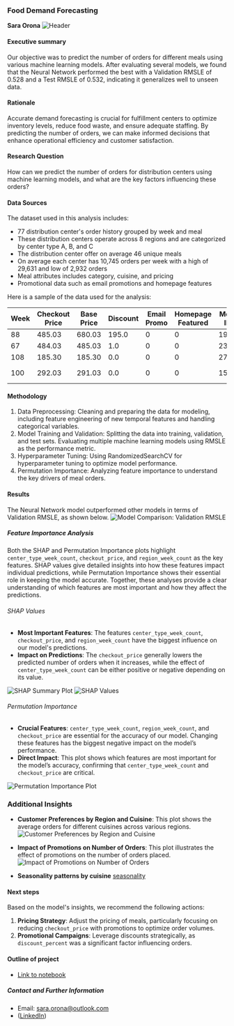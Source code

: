 ### Food Demand Forecasting

**Sara Orona**
![Header](https://github.com/tildahh/food-demand-forecasting/blob/main/images/food-demand-header2.png)
#### Executive summary
Our objective was to predict the number of orders for different meals using various machine learning models. After evaluating several models, we found that the Neural Network performed the best with a Validation RMSLE of 0.528 and a Test RMSLE of 0.532, indicating it generalizes well to unseen data.


#### Rationale
Accurate demand forecasting is crucial for fulfillment centers to optimize inventory levels, reduce food waste, and ensure adequate staffing. By predicting the number of orders, we can make informed decisions that enhance operational efficiency and customer satisfaction.


#### Research Question
How can we predict the number of orders for distribution centers using machine learning models, and what are the key factors influencing these orders?

#### Data Sources
The dataset used in this analysis includes:

* 77 distribution center's order history grouped by week and meal 
* These distribution centers operate across 8 regions and are categorized by center type A, B, and C
* The distribution center offer on average 46 unique meals 
* On average each center has 10,745 orders per week with a high of 29,631 and low of 2,932 orders
* Meal attributes includes category, cuisine, and pricing
* Promotional data such as email promotions and homepage features

Here is a sample of the data used for the analysis:

| Week   | Checkout Price | Base Price | Discount | Email Promo | Homepage Featured | Meal ID | Meal Category | Cuisine    | City | Region | Center | Center Type | Op Area | Num Orders |
|--------|----------------|------------|----------|-------------|-------------------|---------|---------------|------------|------|--------|--------|-------------|---------|------------|
| 88     | 485.03         | 680.03     | 195.0    | 0           | 0                 | 1962    | Pizza         | Continental| 596  | 71     | 99     | TYPE_A      | 4.5     | 270        |
| 67     | 484.03         | 485.03     | 1.0      | 0           | 0                 | 2304    | Desert        | Indian     | 590  | 56     | 153    | TYPE_A      | 3.9     | 53         |
| 108    | 185.30         | 185.30     | 0.0      | 0           | 0                 | 2707    | Beverages     | Italian    | 675  | 34     | 106    | TYPE_A      | 4.0     | 445        |
| 100    | 292.03         | 291.03     | 0.0      | 0           | 0                 | 1525    | Other Snacks  | Thai       | 556  | 77     | 50     | TYPE_A      | 4.8     | 256        |

#### Methodology
1. Data Preprocessing: Cleaning and preparing the data for modeling, including feature engineering of new temporal features and handling categorical variables.
2. Model Training and Validation: Splitting the data into training, validation, and test sets. Evaluating multiple machine learning models using RMSLE as the performance metric.
3. Hyperparameter Tuning: Using RandomizedSearchCV for hyperparameter tuning to optimize model performance.
4. Permutation Importance: Analyzing feature importance to understand the key drivers of meal orders.

#### Results
The Neural Network model outperformed other models in terms of Validation RMSLE, as shown below.
![Model Comparison: Validation RMSLE](https://github.com/tildahh/food-demand-forecasting/blob/main/images/validation_rmsle.png)

##### Feature Importance Analysis
Both the SHAP and Permutation Importance plots highlight `center_type_week_count`, `checkout_price`, and `region_week_count` as the key features. SHAP values give detailed insights into how these features impact individual predictions, while Permutation Importance shows their essential role in keeping the model accurate. Together, these analyses provide a clear understanding of which features are most important and how they affect the predictions.

###### SHAP Values
- **Most Important Features**: The features `center_type_week_count`, `checkout_price`, and `region_week_count` have the biggest influence on our model's predictions.
- **Impact on Predictions**: The `checkout_price` generally lowers the predicted number of orders when it increases, while the effect of `center_type_week_count` can be either positive or negative depending on its value.

![SHAP Summary Plot](https://github.com/tildahh/food-demand-forecasting/blob/main/images/shap-summary-plot.png)
![SHAP Values](https://github.com/tildahh/food-demand-forecasting/blob/main/images/shap-values.png)

###### Permutation Importance
- **Crucial Features**: `center_type_week_count`, `region_week_count`, and `checkout_price` are essential for the accuracy of our model. Changing these features has the biggest negative impact on the model’s performance.
- **Direct Impact**: This plot shows which features are most important for the model’s accuracy, confirming that `center_type_week_count` and `checkout_price` are critical.

![Permutation Importance Plot](https://github.com/tildahh/food-demand-forecasting/blob/main/images/perm-importance-nn.png)

### Additional Insights
- **Customer Preferences by Region and Cuisine**: This plot shows the average orders for different cuisines across various regions.
![Customer Preferences by Region and Cuisine](https://github.com/tildahh/food-demand-forecasting/blob/main/images/pref-by-region-and-cuisine.png)

- **Impact of Promotions on Number of Orders**: This plot illustrates the effect of promotions on the number of orders placed.
![Impact of Promotions on Number of Orders](https://github.com/tildahh/food-demand-forecasting/blob/main/images/impact_promotion_num_orders.png)

- **Seasonality patterns by cuisine**
[seasonality](https://github.com/tildahh/food-demand-forecasting/blob/main/images/seasonality_cuisine.png)

#### Next steps
Based on the model's insights, we recommend the following actions:

1. **Pricing Strategy**: Adjust the pricing of meals, particularly focusing on reducing `checkout_price` with promotions to optimize order volumes.
2. **Promotional Campaigns**: Leverage discounts strategically, as `discount_percent` was a significant factor influencing orders.

#### Outline of project

- [Link to notebook](https://github.com/tildahh/food-demand-forecasting/blob/main/food_demand_forecasting.ipynb)

##### Contact and Further Information
- Email: sara.orona@outlook.com
- ([LinkedIn](https://www.linkedin.com/in/sara-orona/))
